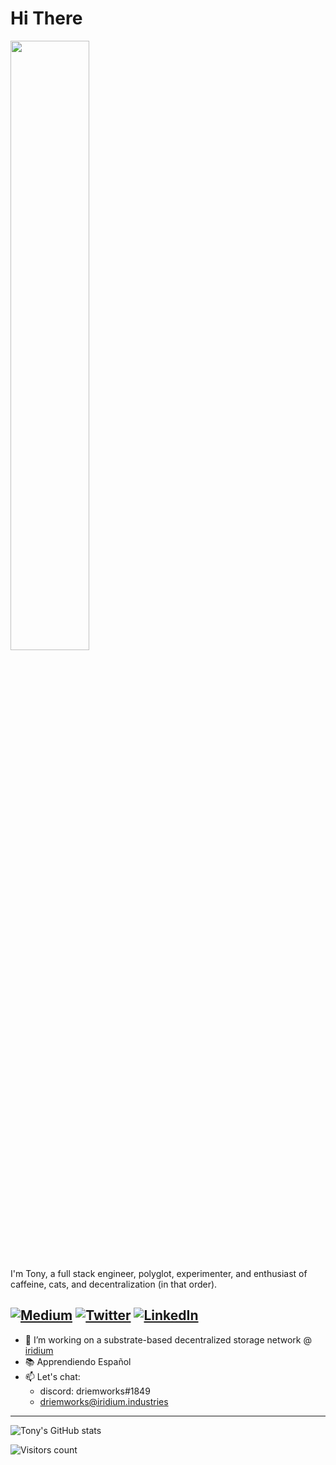 # Hi There
<img src="https://media2.giphy.com/media/icUEIrjnUuFCWDxFpU/giphy.gif?cid=ecf05e47q5xchqhbc5cuswz06m7pvcxo53w4dfomzqvkqfnp&rid=giphy.gif&ct=g" width=50%/>

I'm Tony, a full stack engineer, polyglot, experimenter, and enthusiast of caffeine, cats, and decentralization (in that order). 

[![Medium](https://img.shields.io/badge/Medium-%23000000.svg?style=for-the-badge&logo=Medium&logoColor=white)](https://medium.com/@tonyrriemer)
[![Twitter](https://img.shields.io/badge/driemworks-%231DA1F2.svg?style=for-the-badge&logo=Twitter&logoColor=white)](https://twitter.com/driemworks)
 [![LinkedIn](https://img.shields.io/badge/linkedin-%230077B5.svg?style=for-the-badge&logo=linkedin&logoColor=white)](https://www.linkedin.com/in/tony-riemer/)
---
- 🔭 I’m working on a substrate-based decentralized storage network @ [iridium](https://github.com/iridium-labs)
- 📚 Apprendiendo Español
- 📫 Let's chat:
  - discord: driemworks#1849
  - driemworks@iridium.industries
---
![Tony's GitHub stats](https://github-readme-stats.vercel.app/api?username=driemworks&show_icons=true)

![Visitors count](https://profile-counter.glitch.me/driemworks/count.svg)

